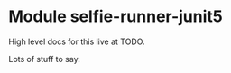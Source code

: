 # Module selfie-runner-junit5

<!-- These divs need to stay, they keep styling consistent between multiplatform and singleplatform module readmes. -->
<div class="cover"><div class="with-platform-tabs"><div class="content">

High level docs for this live at TODO.

Lots of stuff to say.

</div></div></div>